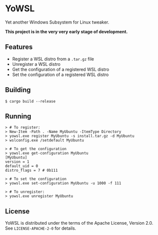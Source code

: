 # YoWSL

Yet another Windows Subsystem for Linux tweaker.

**This project is in the very very early stage of development.**

## Features

* Register a WSL distro from a `.tar.gz` file
* Unregister a WSL distro
* Get the configuration of a registered WSL distro
* Set the configuration of a registered WSL distro

## Building

```
$ cargo build --release
```

## Running

```
> # To register:
> New-Item -Path . -Name MyUbuntu -ItemType Directory
> yowsl.exe register MyUbuntu -s install.tar.gz -d MyUbuntu
> wslconfig.exe /setdefault MyUbuntu
```

```
> # To get the configuration
> yowsl.exe get-configuration MyUbuntu
[MyUbuntu]
version = 1
default_uid = 0
distro_flags = 7 # 0b111
```

```
> # To set the configuration
> yowsl.exe set-configuration MyUbuntu -u 1000 -f 111
```

```
> # To unregister:
> yowsl.exe unregister MyUbuntu
```

## License

YoWSL is distributed under the terms of the Apache License, Version 2.0.
See `LICENSE-APACHE-2-0` for details.
